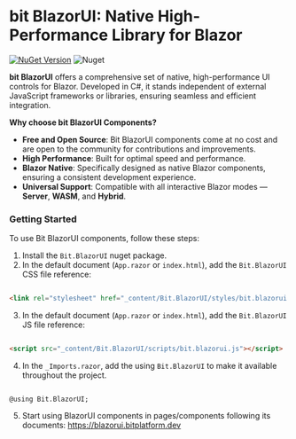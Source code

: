 ﻿# bit BlazorUI: Native High-Performance Library for Blazor
[![NuGet Version](https://img.shields.io/nuget/v/Bit.BlazorUI.svg?style=flat)](https://www.nuget.org/packages/Bit.BlazorUI/) ![Nuget](https://img.shields.io/nuget/dt/Bit.BlazorUI.svg)

**bit BlazorUI** offers a comprehensive set of native, high-performance UI controls for Blazor. Developed in C#, it stands independent of external JavaScript frameworks or libraries, ensuring seamless and efficient integration.

**Why choose bit BlazorUI Components?**
- **Free and Open Source**: Bit BlazorUI components come at no cost and are open to the community for contributions and improvements.
- **High Performance**: Built for optimal speed and performance.
- **Blazor Native**: Specifically designed as native Blazor components, ensuring a consistent development experience.
- **Universal Support**: Compatible with all interactive Blazor modes — **Server**, **WASM**, and **Hybrid**.

### Getting Started

To use Bit BlazorUI components, follow these steps:

1. Install the `Bit.BlazorUI` nuget package.
2. In the default document (`App.razor` or `index.html`), add the `Bit.BlazorUI` CSS file reference:

```html

<link rel="stylesheet" href="_content/Bit.BlazorUI/styles/bit.blazorui.css" />

```

3. In the default document (`App.razor` or `index.html`), add the `Bit.BlazorUI` JS file reference:

```html

<script src="_content/Bit.BlazorUI/scripts/bit.blazorui.js"></script>

```

4. In the `_Imports.razor`, add the using `Bit.BlazorUI` to make it available throughout the project.

```razor

@using Bit.BlazorUI;

```

5. Start using BlazorUI components in pages/components following its documents: https://blazorui.bitplatform.dev